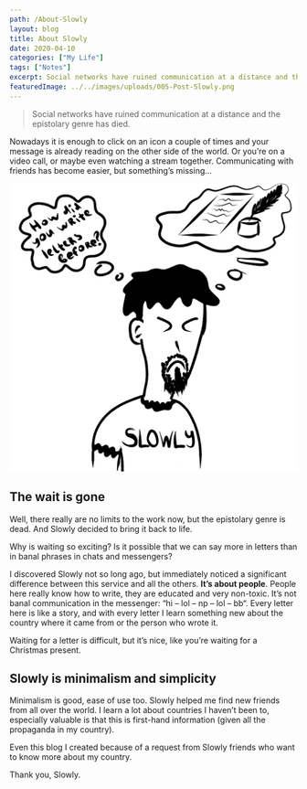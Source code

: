 ```yaml
---
path: /About-Slowly
layout: blog
title: About Slowly
date: 2020-04-10
categories: ["My Life"]
tags: ["Notes"]
excerpt: Social networks have ruined communication at a distance and the epistolary genre has died.
featuredImage: ../../images/uploads/005-Post-Slowly.png
---
```


> Social networks have ruined communication at a distance and the epistolary genre has died.

Nowadays it is enough to click on an icon a couple of times and your message is already reading on the other side of the world. Or you’re on a video call, or maybe even watching a stream together. Communicating with friends has become easier, but something’s missing…

![Post about Slowly](../../images/uploads/005-Post-Slowly.png "Post about Slowly")

## The wait is gone

Well, there really are no limits to the work now, but the epistolary genre is dead. And Slowly decided to bring it back to life.

Why is waiting so exciting? Is it possible that we can say more in letters than in banal phrases in chats and messengers?

I discovered Slowly not so long ago, but immediately noticed a significant difference between this service and all the others. **It’s about people**. People here really know how to write, they are educated and very non-toxic.
It’s not banal communication in the messenger: “hi – lol – np – lol – bb“. Every letter here is like a story, and with every letter I learn something new about the country where it came from or the person who wrote it.

Waiting for a letter is difficult, but it’s nice, like you’re waiting for a Christmas present.

## Slowly is minimalism and simplicity

Minimalism is good, ease of use too. Slowly helped me find new friends from all over the world. I learn a lot about countries I haven’t been to, especially valuable is that this is first-hand information (given all the propaganda in my country).

Even this blog I created because of a request from Slowly friends who want to know more about my country.

Thank you, Slowly.
